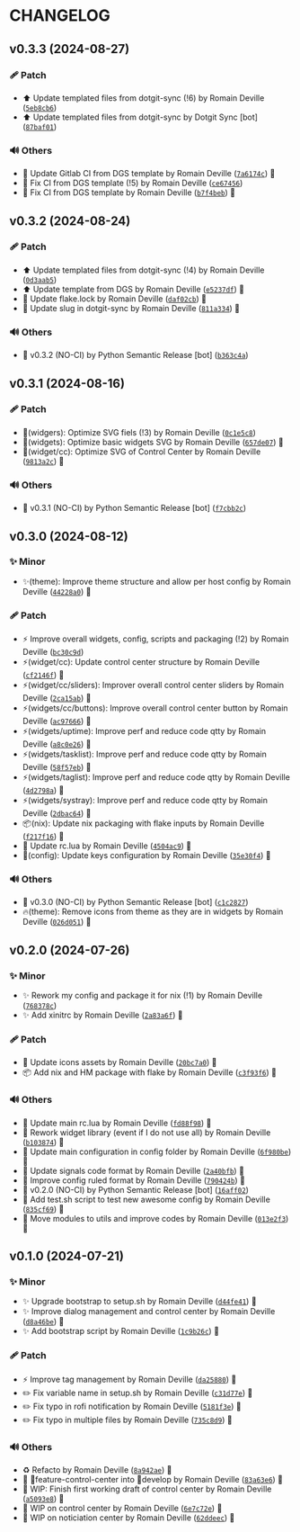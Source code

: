 <!-- markdownlint-disable-file -->
# CHANGELOG

## v0.3.3 (2024-08-27)

### 🩹 Patch

  * ⬆️ Update templated files from dotgit-sync (!6) by Romain Deville ([`5eb8cb6`](https://framagit.org/rdeville-public/dotfiles/awesome/-/commit/5eb8cb629d53b19725a6bb45888c8d70ec028ff0))
  * ⬆️ Update templated files from dotgit-sync by Dotgit Sync [bot] ([`87baf01`](https://framagit.org/rdeville-public/dotfiles/awesome/-/commit/87baf017fe5aaf58d6aedd339a20bf395b358794))

### 🔊 Others

  * 👷 Update Gitlab CI from DGS template by Romain Deville ([`7a6174c`](https://framagit.org/rdeville-public/dotfiles/awesome/-/commit/7a6174c10ebe7024b76dbade39db0d360b71213b)) 🔏
  * 💚 Fix CI from DGS template (!5) by Romain Deville ([`ce67456`](https://framagit.org/rdeville-public/dotfiles/awesome/-/commit/ce67456f1a8e2764773a8d816b5fe4fe8d0ed913))
  * 💚 Fix CI from DGS template by Romain Deville ([`b7f4beb`](https://framagit.org/rdeville-public/dotfiles/awesome/-/commit/b7f4beb2c8141265030f84a6fec613dac77f735b)) 🔏

## v0.3.2 (2024-08-24)

### 🩹 Patch

  * ⬆️ Update templated files from dotgit-sync (!4) by Romain Deville ([`0d3aab5`](https://framagit.org/rdeville-public/dotfiles/awesome/-/commit/0d3aab54186bb20fb79690c89135c886795744d8))
  * ⬆️ Update template from DGS by Romain Deville ([`e5237df`](https://framagit.org/rdeville-public/dotfiles/awesome/-/commit/e5237df9365c2d5ddb38cef013679911104df8cb)) 🔏
  * 📌 Update flake.lock by Romain Deville ([`daf02cb`](https://framagit.org/rdeville-public/dotfiles/awesome/-/commit/daf02cb185bb6b5a04f565885035ee8083445c76)) 🔏
  * 🔧 Update slug in dotgit-sync by Romain Deville ([`811a334`](https://framagit.org/rdeville-public/dotfiles/awesome/-/commit/811a334de6ed981017451d3d4e961562f9c1daed)) 🔏

### 🔊 Others

  * 🔖 v0.3.2 (NO-CI) by Python Semantic Release [bot] ([`b363c4a`](https://framagit.org/rdeville-public/dotfiles/awesome/-/commit/b363c4a795b61af0a6d8c2e86bfd2a8e0be70aea))

## v0.3.1 (2024-08-16)

### 🩹 Patch

  * 🍱(widgers): Optimize SVG fiels (!3) by Romain Deville ([`0c1e5c8`](https://framagit.org/rdeville-public/dotfiles/awesome/-/commit/0c1e5c87bfe14b1bd3bdfad21b4dba8cb9cf1909))
  * 🍱(widgets): Optimize basic widgets SVG by Romain Deville ([`657de07`](https://framagit.org/rdeville-public/dotfiles/awesome/-/commit/657de0755b5822d7ec0c34a11c80a8a9fcc38782)) 🔏
  * 🍱(widget/cc): Optimize SVG of Control Center by Romain Deville ([`9813a2c`](https://framagit.org/rdeville-public/dotfiles/awesome/-/commit/9813a2c9b7a30d6e6a62cfdd5fc0c59c9deef49b)) 🔏

### 🔊 Others

  * 🔖 v0.3.1 (NO-CI) by Python Semantic Release [bot] ([`f7cbb2c`](https://framagit.org/rdeville-public/dotfiles/awesome/-/commit/f7cbb2c11d0dc38909053edc5e49e0d5a8f13b9b))

## v0.3.0 (2024-08-12)

### ✨ Minor

  * ✨(theme): Improve theme structure and allow per host config by Romain Deville ([`44228a0`](https://framagit.org/rdeville-public/dotfiles/awesome/-/commit/44228a04369cdb554ba3ed5edb7a66305a107d8e)) 🔏

### 🩹 Patch

  * ⚡️ Improve overall widgets, config, scripts and packaging (!2) by Romain Deville ([`bc30c9d`](https://framagit.org/rdeville-public/dotfiles/awesome/-/commit/bc30c9d477f4615d32497cf8cfde94dcf8c66c01))
  * ⚡️(widget/cc): Update control center structure by Romain Deville ([`cf2146f`](https://framagit.org/rdeville-public/dotfiles/awesome/-/commit/cf2146fc0f5ba4cf1aaeb74db2b79fd43d033588)) 🔏
  * ⚡️(widget/cc/sliders): Improver overall control center sliders by Romain Deville ([`2ca15ab`](https://framagit.org/rdeville-public/dotfiles/awesome/-/commit/2ca15ab80bfb67758a8218c9a56af2a7976c8476)) 🔏
  * ⚡️(widgets/cc/buttons): Improve overall control center button by Romain Deville ([`ac97666`](https://framagit.org/rdeville-public/dotfiles/awesome/-/commit/ac97666047d1c6fecca85444637b1b072e7f7e94)) 🔏
  * ⚡️(widgets/uptime): Improve perf and reduce code qtty by Romain Deville ([`a8c0e26`](https://framagit.org/rdeville-public/dotfiles/awesome/-/commit/a8c0e26e6cf0e858dfa75555a6474057f8e65690)) 🔏
  * ⚡️(widgets/tasklist): Improve perf and reduce code qtty by Romain Deville ([`58f57eb`](https://framagit.org/rdeville-public/dotfiles/awesome/-/commit/58f57eb2f16565a1fac5e51cbffc1dc052157757)) 🔏
  * ⚡️(widgets/taglist): Improve perf and reduce code qtty by Romain Deville ([`4d2798a`](https://framagit.org/rdeville-public/dotfiles/awesome/-/commit/4d2798a30e1c0d9719683b4f086f28a5d991b4e6)) 🔏
  * ⚡️(widgets/systray): Improve perf and reduce code qtty by Romain Deville ([`2dbac64`](https://framagit.org/rdeville-public/dotfiles/awesome/-/commit/2dbac64c3c1ec319a880f2b4a08ddb50af8d9272)) 🔏
  * 📦️(nix): Update nix packaging with flake inputs by Romain Deville ([`f217f16`](https://framagit.org/rdeville-public/dotfiles/awesome/-/commit/f217f16908b4087217e7f8b13c349a3084b13e16)) 🔏
  * 🔧 Update rc.lua by Romain Deville ([`4504ac9`](https://framagit.org/rdeville-public/dotfiles/awesome/-/commit/4504ac9f32e2c0cbb1e088d70582f4e683f7a577)) 🔏
  * 🔧(config): Update keys configuration by Romain Deville ([`35e30f4`](https://framagit.org/rdeville-public/dotfiles/awesome/-/commit/35e30f498610b6db941ec36e5d6fa405867ed90b)) 🔏

### 🔊 Others

  * 🔖 v0.3.0 (NO-CI) by Python Semantic Release [bot] ([`c1c2827`](https://framagit.org/rdeville-public/dotfiles/awesome/-/commit/c1c2827669cc44eecab59a6d086946a6b49acbb7))
  * 🔥(theme): Remove icons from theme as they are in widgets by Romain Deville ([`026d051`](https://framagit.org/rdeville-public/dotfiles/awesome/-/commit/026d051f9a1e2005c1635a9c825585ce8f47c38f)) 🔏

## v0.2.0 (2024-07-26)

### ✨ Minor

  * ✨ Rework  my config and package it  for nix (!1) by Romain Deville ([`768378c`](https://framagit.org/rdeville-public/dotfiles/awesome/-/commit/768378c5d87b84e8c8622325bac153916f35fea2))
  * ✨ Add xinitrc by Romain Deville ([`2a83a6f`](https://framagit.org/rdeville-public/dotfiles/awesome/-/commit/2a83a6f41c0047143967e2ace6cde0db04e7f8ff)) 🔏

### 🩹 Patch

  * 🍱 Update icons assets by Romain Deville ([`20bc7a0`](https://framagit.org/rdeville-public/dotfiles/awesome/-/commit/20bc7a04c6fb42de4af5dba9bbd5e2b9bd41cd3e)) 🔏
  * 📦️ Add nix and HM package with flake by Romain Deville ([`c3f93f6`](https://framagit.org/rdeville-public/dotfiles/awesome/-/commit/c3f93f65b1a95e2b7a0b5e10c77192e866438a71)) 🔏

### 🔊 Others

  * 🎨 Update main rc.lua by Romain Deville ([`fd88f98`](https://framagit.org/rdeville-public/dotfiles/awesome/-/commit/fd88f98d64b45fc0d8e98da0e2aae2a8372f7414)) 🔏
  * 🎨 Rework widget library (event if I do not use all) by Romain Deville ([`b103874`](https://framagit.org/rdeville-public/dotfiles/awesome/-/commit/b10387404809d973eb23191c871285ece32a346a)) 🔏
  * 🎨 Update main configuration in config folder by Romain Deville ([`6f980be`](https://framagit.org/rdeville-public/dotfiles/awesome/-/commit/6f980be4c679fd76ee8cc86fd1e5597ebfd4a719)) 🔏
  * 🎨 Update signals code format by Romain Deville ([`2a40bfb`](https://framagit.org/rdeville-public/dotfiles/awesome/-/commit/2a40bfbbc7f6a0d1a039e51984d6dfbf9ac47bc5)) 🔏
  * 🎨 Improve config ruled format by Romain Deville ([`790424b`](https://framagit.org/rdeville-public/dotfiles/awesome/-/commit/790424b54738b3bb9f106a941c7fed399e6ea2d5)) 🔏
  * 🔖 v0.2.0 (NO-CI) by Python Semantic Release [bot] ([`16aff02`](https://framagit.org/rdeville-public/dotfiles/awesome/-/commit/16aff02cceb4a14b3a0b3cb962d6d556ea51f97a))
  * 🔨 Add test.sh script to test new awesome config by Romain Deville ([`835cf69`](https://framagit.org/rdeville-public/dotfiles/awesome/-/commit/835cf6972a1e7231d85a6dba97d29588cdfe3b08)) 🔏
  * 🚚 Move modules to utils and improve codes by Romain Deville ([`013e2f3`](https://framagit.org/rdeville-public/dotfiles/awesome/-/commit/013e2f3f52cac01ac006638577ae335d891c332f)) 🔏

## v0.1.0 (2024-07-21)

### ✨ Minor

  * ✨ Upgrade bootstrap to setup.sh by Romain Deville ([`d44fe41`](https://framagit.org/rdeville-public/dotfiles/awesome/-/commit/d44fe4175678cbd4defa2f1c6f40a91dae975b37)) 🔏
  * ✨ Improve dialog management and control center by Romain Deville ([`d8a46be`](https://framagit.org/rdeville-public/dotfiles/awesome/-/commit/d8a46be3ca22e73e8d41a4a9fc40c6a6d95c7608)) 🔏
  * ✨ Add bootstrap script by Romain Deville ([`1c9b26c`](https://framagit.org/rdeville-public/dotfiles/awesome/-/commit/1c9b26c678859a625fd3de07bc16fe908d74ede0)) 🔏

### 🩹 Patch

  * ⚡️ Improve tag management by Romain Deville ([`da25880`](https://framagit.org/rdeville-public/dotfiles/awesome/-/commit/da258808f5ecc2757fc7647b59c000c74eb5ccff)) 🔏
  * ✏️ Fix variable name in setup.sh by Romain Deville ([`c31d77e`](https://framagit.org/rdeville-public/dotfiles/awesome/-/commit/c31d77e81596054b727c37effc9e436d86f0874e)) 🔏
  * ✏️ Fix typo in rofi notification by Romain Deville ([`5181f3e`](https://framagit.org/rdeville-public/dotfiles/awesome/-/commit/5181f3ed05f5ace0bf7c740e184320d42f9d7c2b)) 🔏
  * ✏️ Fix typo in multiple files by Romain Deville ([`735c8d9`](https://framagit.org/rdeville-public/dotfiles/awesome/-/commit/735c8d9271e4ce0ae3163f4efc40e1bf5b10bf25)) 🔏

### 🔊 Others

  * ♻️  Refacto by Romain Deville ([`8a942ae`](https://framagit.org/rdeville-public/dotfiles/awesome/-/commit/8a942ae54e416de253295b5eacc047f4f24cffe9)) 🔏
  * 🔀 feature-control-center into develop by Romain Deville ([`83a63e6`](https://framagit.org/rdeville-public/dotfiles/awesome/-/commit/83a63e6891f592fe04c6c2c98e7429c0babc1574)) 🔏
  * 🚧 WIP: Finish first working draft of control center by Romain Deville ([`a5093e8`](https://framagit.org/rdeville-public/dotfiles/awesome/-/commit/a5093e8145726afa2a6db4f831a5825381bb8f2f)) 🔏
  * 🚧 WIP on control center by Romain Deville ([`6e7c72e`](https://framagit.org/rdeville-public/dotfiles/awesome/-/commit/6e7c72ee7aa8c6f542adeaa5671b59292856824a)) 🔏
  * 🚧 WIP on noticiation center by Romain Deville ([`62ddeec`](https://framagit.org/rdeville-public/dotfiles/awesome/-/commit/62ddeecdec23e3229f3e92a18ebcaa5f7f2ab203)) 🔏
